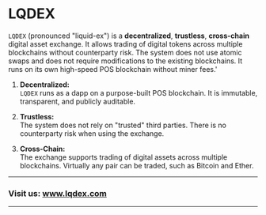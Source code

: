 # LQDEX


`LQDEX` (pronounced "liquid-ex") is a **decentralized**, **trustless**, **cross-chain** digital asset exchange. It allows trading of digital tokens across multiple blockchains without counterparty risk. The system does not use atomic swaps and does not require modifications to the existing blockchains. It runs on its own high-speed POS blockchain without miner fees.'

1. **Decentralized:**  
`LQDEX` runs as a dapp on a purpose-built POS blockchain. It is immutable, transparent, and publicly auditable.

2. **Trustless:**  
    The system does not rely on "trusted" third parties. There is no counterparty risk when using the exchange.

3. **Cross-Chain:**  
    The exchange supports trading of digital assets across multiple blockchains. Virtually any pair can be traded, such as Bitcoin and Ether.
      
---
### Visit us: www.lqdex.com
---
